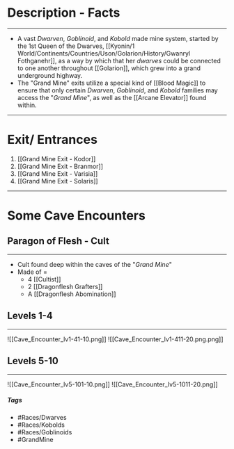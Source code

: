 # Description - Facts
---
- A vast *Dwarven*, *Goblinoid*, and *Kobold* made mine system, started by the 1st Queen of the Dwarves, [[Kyonin/1 World/Continents/Countries/Uson/Golarion/History/Gwanryl Fothganehr]], as a way by which that her *dwarves* could be connected to one another throughout [[Golarion]], which grew into a grand underground highway. 
- The "Grand Mine" exits utilize a special kind of [[Blood Magic]] to ensure that only certain *Dwarven*, *Goblinoid*, and *Kobold* families may access the "*Grand Mine*", as well as the [[Arcane Elevator]] found within.

---
# Exit/ Entrances

1. [[Grand Mine Exit - Kodor]] 
2. [[Grand Mine Exit - Branmor]]
3. [[Grand Mine Exit - Varisia]]
4. [[Grand Mine Exit - Solaris]] 

---
# Some Cave Encounters
## Paragon of Flesh - Cult
---
- Cult found deep within the caves of the "*Grand Mine*"
- Made of =
	- 4 [[Cultist]]
	- 2 [[Dragonflesh Grafters]]
	- A [[Dragonflesh Abomination]]
## Levels 1-4
---
![[Cave_Encounter_lv1-41-10.png]]
![[Cave_Encounter_lv1-411-20.png.png]]

## Levels 5-10
---
![[Cave_Encounter_lv5-101-10.png]]
![[Cave_Encounter_lv5-1011-20.png]]

##### Tags
- #Races/Dwarves 
- #Races/Kobolds 
- #Races/Goblinoids 
- #GrandMine